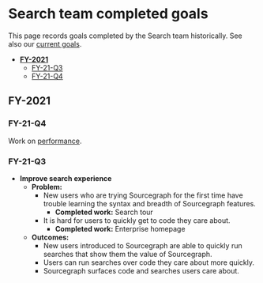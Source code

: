 # Search team completed goals

This page records goals completed by the Search team historically. See also our [current goals](../../../../strategy-goals/strategy/code-graph/search/index.md).

- [**FY-2021**](#FY-2021)
  - [FY-21-Q3](#FY-20-Q3)
  - [FY-21-Q4](#FY-21-Q4)

## FY-2021

### FY-21-Q4

Work on [performance](./perf.md).

### FY-21-Q3

- **Improve search experience**
  - **Problem:**
    - New users who are trying Sourcegraph for the first time have trouble learning the syntax and breadth of Sourcegraph features.
      - **Completed work:** Search tour
    - It is hard for users to quickly get to code they care about.
      - **Completed work:** Enterprise homepage
  - **Outcomes:**
    - New users introduced to Sourcegraph are able to quickly run searches that show them the value of Sourcegraph.
    - Users can run searches over code they care about more quickly.
    - Sourcegraph surfaces code and searches users care about.
